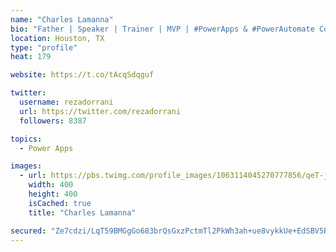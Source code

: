 ```yaml
---
name: "Charles Lamanna"
bio: "Father | Speaker | Trainer | MVP | #PowerApps & #PowerAutomate Community Super User | YouTuber Right-pointing triangle http://youtube.com/c/rezadorrani | Learn - Share - Clockwise rightwards and leftwards open circle arrows"
location: Houston, TX
type: "profile"
heat: 179

website: https://t.co/tAcqSdqguf

twitter:
  username: rezadorrani
  url: https://twitter.com/rezadorrani
  followers: 8387

topics:
  - Power Apps

images:
  - url: https://pbs.twimg.com/profile_images/1063114045270777856/qeT-jpWr_400x400.jpg
    width: 400
    height: 400
    isCached: true
    title: "Charles Lamanna"

secured: "Ze7cdzi/LqT59BMGgGo683brQsGxzPctmTl2PkWh3ah+ue8vykkUe+EdSBV5BLnvCoBUNf1NS4tfR3tBf2uV+MpS7PNdtB2xIk53Aj2qMx1ZiDMecBVztCCk8Oa6PAOVxADJhU/okC+HgmJ7/tp9sxINUrhlWf0M6uek3L2eatcojiofAj/rZIp/Uv1SHwr4l3qRQCq0/DvFudnoiMEXfpkUAYnzm9Y+W4SRPktcNEomWd1HSt2YnRQNssy8KKAJYIIyT62lLtCqrPokO4PschhhWcZTZSmJnhe751Qor4JAK6Q59t2MxoPR5Avvh/kc1Nf9mDp6TmnakK3bE8hRQ0yIxMG5q8AQ824CAQLB21mM5OLW+OivDZfj0h4Ivy+Wy5getpe4e1RGYYNazpCfmiuO5aUrv+Rt26IhovO9TU4=;eMh7AklAntaYcfEvUlRCGA=="
---
```


